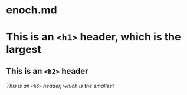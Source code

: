 # enoch.md
# This is an `<h1>` header, which is the largest
## This is an `<h2>` header
###### This is an `<h6>` header, which is the smallest
